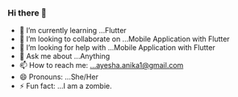 ### Hi there 👋

<!--
**anika26452/anika26452** is a ✨ _special_ ✨ repository because its `README.md` (this file) appears on your GitHub profile.

Here are some ideas to get you started:
<!--
- 🔭 I’m currently working on ...
-->
- 🌱 I’m currently learning ...Flutter
- 👯 I’m looking to collaborate on ...Mobile Application with Flutter
- 🤔 I’m looking for help with ...Mobile Application with Flutter
- 💬 Ask me about ...Anything
- 📫 How to reach me: ...ayesha.anika1@gmail.com
- 😄 Pronouns: ...She/Her
- ⚡ Fun fact: ...I am a zombie.

